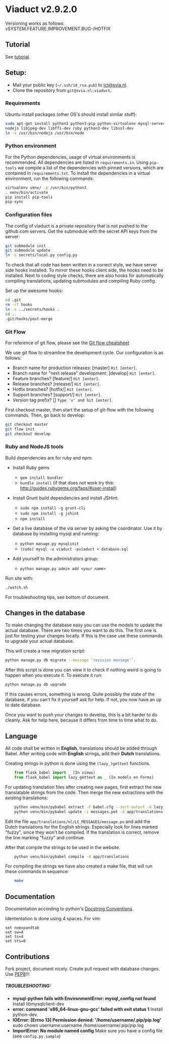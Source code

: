 # Viaduct v2.9.2.0
Versioning works as follows: vSYSTEM.FEATURE.IMPROVEMENT.BUG-/HOTFIX

## Tutorial
See [tutorial](TUTORIAL.md).

## Setup:
 - Mail your public key (`~/.ssh/id_rsa.pub`) to [ict@svia.nl](ict@svia.nl).
 - Clone the repository from `git@svia.nl:viaduct`.

### Requirements
Ubuntu install packages (other OS's should install similar stuff):
```bash
sudo apt-get install python3 python3-pip python-virtualenv mysql-server git-flow npm \
nodejs libjpeg-dev libffi-dev ruby python3-dev libssl-dev
ln -s /usr/bin/nodejs /usr/bin/node
```
### Python environment

For the Python dependencies, usage of virtual environments is recommended.
All dependencies are listed in `requirements.in`.
Using `pip-tools` we compile a list of the dependencies with pinned versions,
which are contained in `requirements.txt`.
To install the dependencies in a virtual environment, run the following commands:

```bash
virtualenv venv/ -p /usr/bin/python3
. venv/bin/activate
pip install pip-tools
pip-sync
```

### Configuration files
The config of viaduct is a private repository that is not pushed to the
github.com servers. Get the submodule with the secret API keys from the server:
```bash
git submodule init
git submodule update
ln -s secrets/local.py config.py
```

To check that all code has been written in a correct style, we have server side
hooks installed. To mirror these hooks client side, the hooks need to be
installed. Next to coding style checks, there are also hooks for automatically
compiling translations, updating submodules and compiling Ruby config.

Set up the awesome hooks:
```bash
cd .git
rm -rf hooks
ln -s ../secrets/hooks .
cd ..
.git/hooks/post-merge
```

### Git Flow

For reference of git flow, please see the [Git flow
cheatsheet](http://danielkummer.github.io/git-flow-cheatsheet/)

We use git flow to streamline the development cycle. Our configuration is as
follows:
 - Branch name for production releases: [master] `Hit [enter]`.
 - Branch name for "next release" development: [develop] `Hit [enter]`.
 - Feature branches? [feature/] `Hit [enter]`.
 - Release branches? [release/] `Hit [enter]`.
 - Hotfix branches? [hotfix/] `Hit [enter]`.
 - Support branches? [support/] `Hit [enter]`.
 - Version tag prefix? [] `Type 'v' and hit [enter]`.

First checkout master, then start the setup of git-flow with the following
commands. Then, go back to develop:
```bash
git checkout master
git flow init
git checkout develop
```

### Ruby and NodeJS tools
Build dependencies are for ruby and npm:
* Install Ruby gems
    - `gem install bundler`
    - `bundle install` (if that does not work try this:
      http://guides.rubygems.org/faqs/#user-install)

* Install Grunt build dependencies and install JSHint:
    - `sudo npm install -g grunt-cli`
    - `sudo npm install -g jshint`
    - `npm install`

* Get a live database of the via server by asking the coordinator.
Use it by database by installing mysql and running:
    - `python manage.py mysqlinit`
    - `(sudo) mysql -u viaduct -pviaduct < database.sql`

* Add yourself to the administrators group:
   - `python manage.py admin add <your name>`

Run site with:

```bash
./watch.sh
```

For troubleshooting tips, see bottom of document.

## Changes in the database
To make changing the database easy you can use the models to update the actual
database. There are two times you want to do this. The first one is just for
testing your changes locally.
If this is the case use these commands to upgrade your actual database.

This will create a new migration script:

```bash
python manage.py db migrate --message 'revision message'`.
```

After this script is done you can view it to check if nothing weird is
going to happen when you execute it. To execute it run:

```bash
python manage.py db upgrade
```

If this causes errors, something is wrong. Quite possibly the state of the
database, if you can't fix it yourself ask for help.  If not, you now have an up
to date database.

Once you want to push your changes to develop, this is a bit harder to do
cleanly. Ask for help here, because it differs from time to time what to do.


## Language
All code shall be written in **English**, translations should be added through
Babel. After writing code with **English** strings, add their **Dutch**
translations.

Creating strings in python is done using the `(lazy_)gettext` functions.

```python
    from flask_babel import _ (In views)
    from flask_babel import lazy_gettext as _ (In models en Forms)
```

For updating translation files after creating new pages, first extract the new
translatable strings from the code. Then merge the new extractions with the
existing translations:

```bash
    python venv/bin/pybabel extract -F babel.cfg --sort-output -k lazy_gettext -o messages.pot .
    python venv/bin/pybabel update -i messages.pot -d app/translations
```

Edit the file `app/translations/nl/LC_MESSAGES/message.po` and add the Dutch
translations for the English strings. Especially look for lines marked "fuzzy",
since they won't be compiled. If the translation is correct, remove the line
marking "fuzzy" and continue.

After that compile the strings to be used
in the website.
```bash
    python venv/bin/pybabel compile -d app/translations
```

For compiling the strings we have also created a make file, that will run these
commands in sequence:

```bash
    make
```

## Documentation
Documentation according to python's [Docstring Conventions](http://www.python.org/dev/peps/pep-0257/).

Idententation is done using 4 spaces. For vim:

```vim
set noexpandtab
set sw=4
set ts=4
set sts=0
```

## Contributions
Fork project, document nicely. Create pull request with database changes.
Use [PEP8](http://www.python.org/dev/peps/pep-0008/)!!!

##### TROUBLESHOOTING:
- **mysql-python fails with EnvironmentError: mysql_config not found**
Install libmysqlclient-dev
- **error: command 'x86_64-linux-gnu-gcc' failed with exit status 1**
Install python-dev.
- **IOError: [Errno 13] Permission denied: '/home/username/.pip/pip.log'**
sudo chown username:username /home/username/.pip/pip.log
- **ImportError: No module named config** Make sure you have a config file (see `config.py.sample`)
